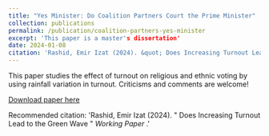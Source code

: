```yaml
---
title: "Yes Minister: Do Coalition Partners Court the Prime Minister"
collection: publications
permalink: /publication/coalition-partners-yes-minister
excerpt: 'This paper is a master's dissertation'
date: 2024-01-08
citation: 'Rashid, Emir Izat (2024). &quot; Does Increasing Turnout Lead to the Green Wave &quot; <i> Working Paper </i>.'
---
```

This paper studies the effect of turnout on religious and ethnic voting by using rainfall variation in turnout. Criticisms and comments are welcome!

[Download paper here](https://emirizatrashid.github.io/files/Turnout_and_Ethnic_Voting.pdf)

Recommended citation: 'Rashid, Emir Izat (2024). &quot; Does Increasing Turnout Lead to the Green Wave &quot; <i> Working Paper </i>.'
